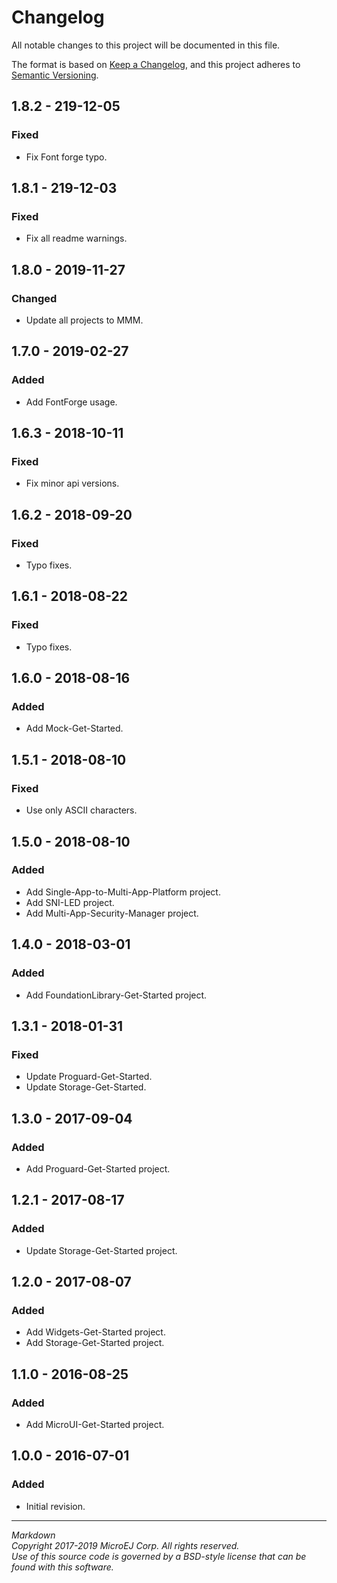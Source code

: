 # Changelog

All notable changes to this project will be documented in this file.

The format is based on [Keep a Changelog](https://keepachangelog.com/en/1.0.0/),
and this project adheres to [Semantic Versioning](https://semver.org/spec/v2.0.0.html).

## 1.8.2 - 219-12-05

### Fixed

  - Fix Font forge typo.

## 1.8.1 - 219-12-03

### Fixed

  - Fix all readme warnings.

## 1.8.0 - 2019-11-27

### Changed

  - Update all projects to MMM.
  
## 1.7.0 - 2019-02-27

### Added

  - Add FontForge usage.

## 1.6.3 - 2018-10-11

### Fixed

  - Fix minor api versions.

## 1.6.2 - 2018-09-20

### Fixed

  - Typo fixes.

## 1.6.1 - 2018-08-22

### Fixed

  - Typo fixes.

## 1.6.0 - 2018-08-16

### Added

  - Add Mock-Get-Started.

## 1.5.1 - 2018-08-10

### Fixed

  - Use only ASCII characters.

## 1.5.0 - 2018-08-10

### Added

   - Add Single-App-to-Multi-App-Platform project.
   - Add SNI-LED project.
   - Add Multi-App-Security-Manager project.

## 1.4.0 - 2018-03-01

### Added

   - Add FoundationLibrary-Get-Started project.

## 1.3.1 - 2018-01-31

### Fixed

   - Update Proguard-Get-Started.
   - Update Storage-Get-Started.

## 1.3.0 - 2017-09-04

### Added

   - Add Proguard-Get-Started project.

## 1.2.1 - 2017-08-17

### Added

   - Update Storage-Get-Started project.

## 1.2.0 - 2017-08-07

### Added

  - Add Widgets-Get-Started project.
  - Add Storage-Get-Started project.

## 1.1.0 - 2016-08-25

### Added

  - Add MicroUI-Get-Started project.

## 1.0.0 - 2016-07-01

### Added

  - Initial revision.

---  
_Markdown_   
_Copyright 2017-2019 MicroEJ Corp. All rights reserved._  
_Use of this source code is governed by a BSD-style license that can be found with this software._  
